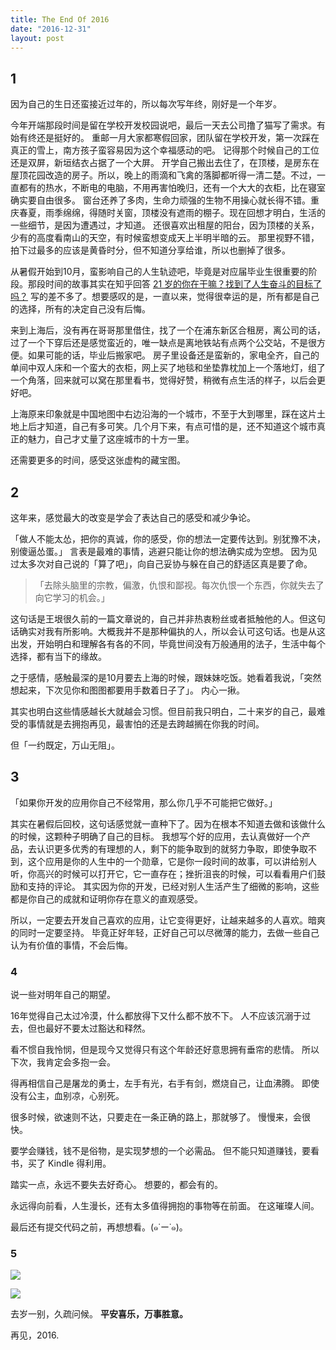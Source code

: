 ```yaml
---
title: The End Of 2016
date: "2016-12-31"
layout: post
---
```


## 1

因为自己的生日还蛮接近过年的，所以每次写年终，刚好是一个年岁。

今年开端那段时间是留在学校开发校园说吧，最后一天去公司撸了猫写了需求。有始有终还是挺好的。
重邮一月大家都寒假回家，团队留在学校开发，第一次踩在真正的雪上，南方孩子蛮容易因为这个幸福感动的吧。
记得那个时候自己的工位还是双屏，新垣结衣占据了一个大屏。
开学自己搬出去住了，在顶楼，是房东在屋顶花园改造的房子。所以，晚上的雨滴和飞禽的落脚都听得一清二楚。不过，一直都有的热水，不断电的电脑，不用再害怕晚归，还有一个大大的衣柜，比在寝室确实要自由很多。
窗台还养了多肉，生命力顽强的生物不用操心就长得不错。重庆春夏，雨季绵绵，得随时关窗，顶楼没有遮雨的棚子。现在回想才明白，生活的一些细节，是因为遭遇过，才知道。
还很喜欢出租屋的阳台，因为顶楼的关系，少有的高度看南山的天空，有时候蛮想变成天上半明半暗的云。
那里视野不错，拍下过最多的应该是黄昏时分，但不知道分享给谁，所以也删掉了很多。

<!-- more -->

从暑假开始到10月，蛮影响自己的人生轨迹吧，毕竟是对应届毕业生很重要的阶段。那段时间的故事其实在知乎回答 [21 岁的你在干嘛？找到了人生奋斗的目标了吗？](https://www.zhihu.com/question/34862853/answer/125319286) 写的差不多了。想要感叹的是，一直以来，觉得很幸运的是，所有都是自己的选择，所有的决定自己没有后悔。

来到上海后，没有再在哥哥那里借住，找了一个在浦东新区合租房，离公司的话，过了一个下穿后还是感觉蛮近的，唯一缺点是离地铁站有点两个公交站，不是很方便。如果可能的话，毕业后搬家吧。
房子里设备还是蛮新的，家电全齐，自己的单间中双人床和一个蛮大的衣柜，网上买了地毯和坐垫靠枕加上一个落地灯，组了一个角落，回来就可以窝在那里看书，觉得好赞，稍微有点生活的样子，以后会更好吧。

上海原来印象就是中国地图中右边沿海的一个城市，不至于大到哪里，踩在这片土地上后才知道，自己有多可笑。几个月下来，有点可惜的是，还不知道这个城市真正的魅力，自己才丈量了这座城市的十方一里。

还需要更多的时间，感受这张虚构的藏宝图。

## 2

这年来，感觉最大的改变是学会了表达自己的感受和减少争论。

「做人不能太怂，把你的真诚，你的感受，你的想法一定要传达到。别犹豫不决，别傻逼怂蛋。」
言表是最难的事情，逃避只能让你的想法确实成为空想。
因为见过太多次对自己说的「算了吧」，向自己妥协与躲在自己的舒适区真是要了命。

> 「去除头脑里的宗教，偏激，仇恨和鄙视。每次仇恨一个东西，你就失去了向它学习的机会。」

这句话是王垠很久前的一篇文章说的，自己并非热衷粉丝或者抵触他的人。但这句话确实对我有所影响。大概我并不是那种偏执的人，所以会认可这句话。也是从这出发，开始明白和理解各有各的不同，毕竟世间没有万般通用的法子，生活中每个选择，都有当下的缘故。

之于感情，感触最深的是10月要去上海的时候，跟妹妹吃饭。她看着我说，「突然想起来，下次见你和图图都要用手数着日子了」。
内心一揪。

其实也明白这些情感越长大就越会习惯。但目前我只明白，二十来岁的自己，最难受的事情就是去拥抱再见，最害怕的还是去跨越搁在你我的时间。

但「一约既定，万山无阻」。

## 3

「如果你开发的应用你自己不经常用，那么你几乎不可能把它做好。」

其实在暑假后回校，这句话感觉就一直种下了。因为在根本不知道去做和该做什么的时候，这颗种子明确了自己的目标。
我想写个好的应用，去认真做好一个产品，去认识更多优秀的有理想的人，剩下的能争取到的就努力争取，即使争取不到，这个应用是你的人生中的一个勋章，它是你一段时间的故事，可以讲给别人听，你高兴的时候可以打开它，它一直存在；挫折沮丧的时候，可以看看用户们鼓励和支持的评论。
其实因为你的开发，已经对别人生活产生了细微的影响，这些都是你自己的成就和证明你存在意义的直观感受。

所以，一定要去开发自己喜欢的应用，让它变得更好，让越来越多的人喜欢。暗爽的同时一定要坚持。
毕竟正好年轻，正好自己可以尽微薄的能力，去做一些自己认为有价值的事情，不会后悔。


### 4

说一些对明年自己的期望。

16年觉得自己太过冷漠，什么都放得下又什么都不放不下。
人不应该沉溺于过去，但也最好不要太过豁达和释然。

看不惯自我怜悯，但是现今又觉得只有这个年龄还好意思拥有垂帘的悲情。
所以下次，我肯定会多抱一会。

得再相信自己是屠龙的勇士，左手有光，右手有剑，燃烧自己，让血沸腾。
即使没有公主，血别凉，心别死。

很多时候，欲速则不达，只要走在一条正确的路上，那就够了。
慢慢来，会很快。

要学会赚钱，钱不是俗物，是实现梦想的一个必需品。
但不能只知道赚钱，要看书，买了 Kindle 得利用。

踏实一点，永远不要失去好奇心。
想要的，都会有的。

永远得向前看，人生漫长，还有太多值得拥抱的事物等在前面。
在这璀璨人间。

最后还有提交代码之前，再想想看。(๑˙ー˙๑)。

### 5

![](http://ww3.sinaimg.cn/large/006y8lVajw1fbab9upsa7j31kw1kw4qp.jpg)

![](http://ww2.sinaimg.cn/large/006y8lVajw1fbb0e1w31jj316e0bg76s.jpg)


去岁一别，久疏问候。
**平安喜乐，万事胜意。**


再见，2016.
